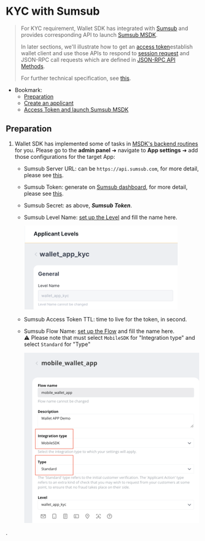 # KYC with Sumsub

> For KYC requirement, Wallet SDK has integrated with [Sumsub](https://sumsub.com/) and provides corresponding API to launch [Sumsub MSDK](https://developers.sumsub.com/msdk/#getting-started).
>
> In later sections, we'll illustrate how to 
get an [access token]()establish wallet client and use those APIs to respond to [session request](https://docs.walletconnect.com/tech-spec#session-request) and JSON-RPC call requests which are defined in [JSON-RPC API Methods](https://docs.walletconnect.com/json-rpc-api-methods/ethereum).  
>
> For further technical specification, see [this](https://docs.walletconnect.org/tech-spec).

- Bookmark:
  - [Preparation](#preparation)
  - [Create an applicant](#json-rpc-call-requests)
  - [Access Token and launch Sumsub MSDK](#cancel-a-transaction)

## Preparation

1. Wallet SDK has implemented some of tasks in [MSDK's backend routines](https://developers.sumsub.com/msdk/#backend-routines) for  you. Please go to the **admin panel** ➜ navigate to **App settings** ➜ add those configurations for the target App:  
    - Sumsub Server URL: can be `https://api.sumsub.com`, for more detail, please see [this](https://developers.sumsub.com/api-reference/#introduction). 
    - Sumsub Token: generate on [Sumsub dashboard](https://cockpit.sumsub.com/checkus?_gl=1*1qzwmb0*_ga*MTY0OTA2OTIzNy4xNjQ2NjM2ODE4*_ga_ZF910PGWRL*MTY1MjE4MzU0OC44MS4xLjE2NTIxODkyMzIuNTI.#/devSpace/appTokens), for more detail, please see [this](https://developers.sumsub.com/api-reference/#app-tokens).
    - Sumsub Secret: as above, **_Sumsub Token_**.
    - Sumsub Level Name: [set up the Level](https://api.sumsub.com/checkus?_gl=1*15coo51*_ga*MTY0OTA2OTIzNy4xNjQ2NjM2ODE4*_ga_ZF910PGWRL*MTY1MjE4MzU0OC44MS4xLjE2NTIxOTAzMzUuNjA.#/sdkIntegrations/levels) and fill the name here.  

        <img src="images/sdk_guideline/kyc_level.png" alt="drawing" width="400"/>
    - Sumsub Access Token TTL: time to live for the token, in second.
    - Sumsub Flow Name: [set up the Flow](https://api.sumsub.com/checkus?_gl=1*1ccutv*_ga*MTY0OTA2OTIzNy4xNjQ2NjM2ODE4*_ga_ZF910PGWRL*MTY1MjE4MzU0OC44MS4xLjE2NTIxOTA4ODEuNjA.#/sdkIntegrations/flows) and fill the name here.  
⚠️ Please note that must select `MobileSDK` for "Integration type" and select `Standard` for "Type"

        <img src="images/sdk_guideline/kyc_flow.png" alt="drawing" width="500"/>
.
